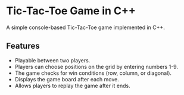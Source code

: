 # Tic-Tac-Toe Game in C++

A simple console-based Tic-Tac-Toe game implemented in C++.

## Features

- Playable between two players.
- Players can choose positions on the grid by entering numbers 1-9.
- The game checks for win conditions (row, column, or diagonal).
- Displays the game board after each move.
- Allows players to replay the game after it ends.

